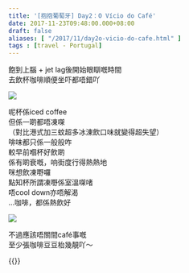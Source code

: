 ```yaml
---
title: '[抱抱葡萄牙] Day2：O Vício do Café'
date: 2017-11-23T09:48:00.000+08:00
draft: false
aliases: [ "/2017/11/day2o-vicio-do-cafe.html" ]
tags : [travel - Portugal]
---
```


飽到上腦 + jet lag後開始眼瞓嘅時間  
去飲杯咖啡順便坐吓都唔錯吖  

![](/images/portugal2g.jpg)

呢杯係iced coffee  
但係一啲都唔凍㗎  
（對比港式加三蚊超多冰涷飲口味就變得超失望）  
啡味都只係一般般咋  
較早前嗰杯好飲啲  
係有啲衰嘅，响街度行得熱熱地  
咪想飲凍嘢囉  
點知杯所謂凍嘢係室溫㗎啫  
唔cool down亦唔解渴  
...咖啡，都係熱飲好  

![](/images/portugal2g1.jpg)

不過應該唔關間café事嘅  
至少張咖啡豆豆枱幾靚吖～  
  
  

{{<portugal>}}  
